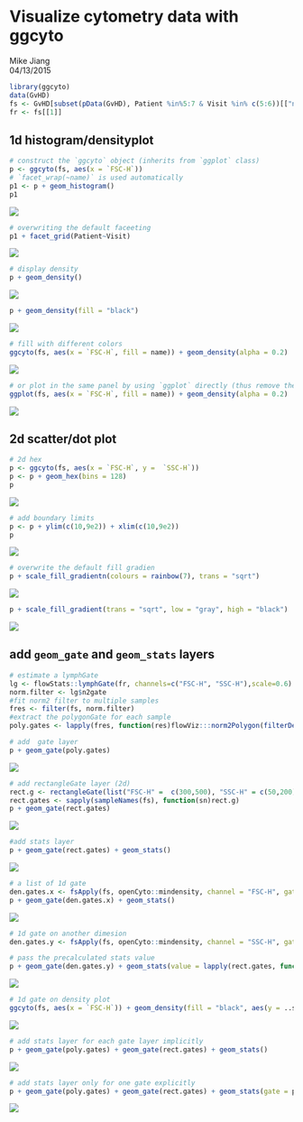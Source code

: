 # Visualize cytometry data with ggcyto
Mike Jiang  
04/13/2015  





```r
library(ggcyto)
data(GvHD)
fs <- GvHD[subset(pData(GvHD), Patient %in%5:7 & Visit %in% c(5:6))[["name"]]]
fr <- fs[[1]]
```

## 1d histogram/densityplot

```r
# construct the `ggcyto` object (inherits from `ggplot` class)
p <- ggcyto(fs, aes(x = `FSC-H`)) 
# `facet_wrap(~name)` is used automatically
p1 <- p + geom_histogram() 
p1
```

![](ggcyto.flowSet_files/figure-html/unnamed-chunk-3-1.png) 

```r
# overwriting the default faceeting
p1 + facet_grid(Patient~Visit)
```

![](ggcyto.flowSet_files/figure-html/unnamed-chunk-3-2.png) 

```r
# display density
p + geom_density()
```

![](ggcyto.flowSet_files/figure-html/unnamed-chunk-3-3.png) 

```r
p + geom_density(fill = "black")
```

![](ggcyto.flowSet_files/figure-html/unnamed-chunk-3-4.png) 

```r
# fill with different colors
ggcyto(fs, aes(x = `FSC-H`, fill = name)) + geom_density(alpha = 0.2)
```

![](ggcyto.flowSet_files/figure-html/unnamed-chunk-3-5.png) 

```r
# or plot in the same panel by using `ggplot` directly (thus remove the default facetting effect)
ggplot(fs, aes(x = `FSC-H`, fill = name)) + geom_density(alpha = 0.2)
```

![](ggcyto.flowSet_files/figure-html/unnamed-chunk-3-6.png) 

## 2d scatter/dot plot

```r
# 2d hex
p <- ggcyto(fs, aes(x = `FSC-H`, y =  `SSC-H`))
p <- p + geom_hex(bins = 128)
p
```

![](ggcyto.flowSet_files/figure-html/unnamed-chunk-4-1.png) 

```r
# add boundary limits
p <- p + ylim(c(10,9e2)) + xlim(c(10,9e2))   
p
```

![](ggcyto.flowSet_files/figure-html/unnamed-chunk-4-2.png) 

```r
# overwrite the default fill gradien
p + scale_fill_gradientn(colours = rainbow(7), trans = "sqrt")
```

![](ggcyto.flowSet_files/figure-html/unnamed-chunk-4-3.png) 

```r
p + scale_fill_gradient(trans = "sqrt", low = "gray", high = "black")
```

![](ggcyto.flowSet_files/figure-html/unnamed-chunk-4-4.png) 

## add `geom_gate` and `geom_stats` layers

```r
# estimate a lymphGate
lg <- flowStats::lymphGate(fr, channels=c("FSC-H", "SSC-H"),scale=0.6)
norm.filter <- lg$n2gate
#fit norm2 filter to multiple samples
fres <- filter(fs, norm.filter)
#extract the polygonGate for each sample
poly.gates <- lapply(fres, function(res)flowViz:::norm2Polygon(filterDetails(res, "defaultLymphGate")))

# add  gate layer
p + geom_gate(poly.gates)
```

![](ggcyto.flowSet_files/figure-html/unnamed-chunk-5-1.png) 

```r
# add rectangleGate layer (2d)
rect.g <- rectangleGate(list("FSC-H" =  c(300,500), "SSC-H" = c(50,200)))
rect.gates <- sapply(sampleNames(fs), function(sn)rect.g)
p + geom_gate(rect.gates)
```

![](ggcyto.flowSet_files/figure-html/unnamed-chunk-5-2.png) 

```r
#add stats layer
p + geom_gate(rect.gates) + geom_stats()
```

![](ggcyto.flowSet_files/figure-html/unnamed-chunk-5-3.png) 

```r
# a list of 1d gate
den.gates.x <- fsApply(fs, openCyto::mindensity, channel = "FSC-H", gate_range = c(100, 300), adjust = 1)
p + geom_gate(den.gates.x) + geom_stats()
```

![](ggcyto.flowSet_files/figure-html/unnamed-chunk-5-4.png) 

```r
# 1d gate on another dimesion
den.gates.y <- fsApply(fs, openCyto::mindensity, channel = "SSC-H", gate_range = c(100, 500), adjust = 1, positive = FALSE)

# pass the precalculated stats value
p + geom_gate(den.gates.y) + geom_stats(value = lapply(rect.gates, function(g)0.1))
```

![](ggcyto.flowSet_files/figure-html/unnamed-chunk-5-5.png) 

```r
# 1d gate on density plot
ggcyto(fs, aes(x = `FSC-H`)) + geom_density(fill = "black", aes(y = ..scaled..)) + geom_gate(den.gates.x)  + geom_stats(type = "count")
```

![](ggcyto.flowSet_files/figure-html/unnamed-chunk-5-6.png) 

```r
# add stats layer for each gate layer implicitly
p + geom_gate(poly.gates) + geom_gate(rect.gates) + geom_stats()
```

![](ggcyto.flowSet_files/figure-html/unnamed-chunk-5-7.png) 

```r
# add stats layer only for one gate explicitly
p + geom_gate(poly.gates) + geom_gate(rect.gates) + geom_stats(gate = poly.gates)
```

![](ggcyto.flowSet_files/figure-html/unnamed-chunk-5-8.png) 


